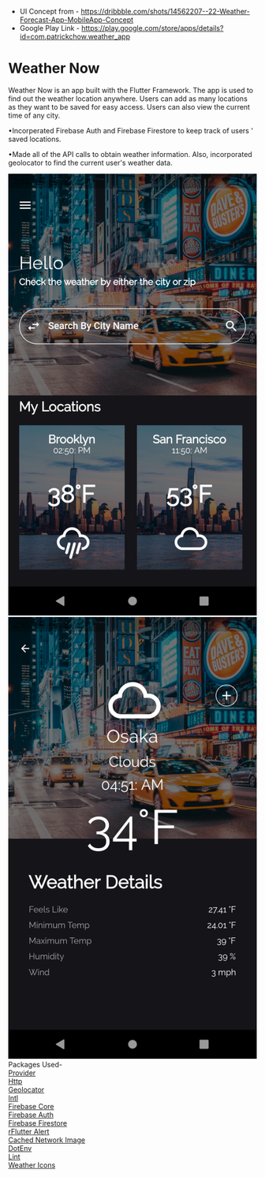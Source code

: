 * UI Concept from - https://dribbble.com/shots/14562207--22-Weather-Forecast-App-MobileApp-Concept
* Google Play Link - https://play.google.com/store/apps/details?id=com.patrickchow.weather_app

# Weather Now

Weather Now is an app built with the Flutter Framework. The app is used to find out the weather location anywhere. Users can add as many locations as they want to be saved for easy access. Users can also view the current time of any city.


•Incorperated Firebase Auth and Firebase Firestore to keep track of users ' saved locations. 

•Made all of the API calls to obtain weather information. Also, incorporated geolocator to find the current user's weather data. 

![](screenshots/home_screen.png)
![](screenshots/details_screen.png) <br />
Packages Used- <br />
[Provider](https://pub.dev/packages/provider)<br />
[Http](https://pub.dev/packages/http)<br />
[Geolocator](https://pub.dev/packages/geolocator)<br />
[Intl](https://pub.dev/packages/intl)<br />
[Firebase Core](https://pub.dev/packages/firebase_core)<br />
[Firebase Auth](https://pub.dev/packages/firebase_auth)<br />
[Firebase Firestore](https://pub.dev/packages/cloud_firestore)<br />
[rFlutter Alert](https://pub.dev/packages/rflutter_alert)<br />
[Cached Network Image](https://pub.dev/packages/cached_network_image)<br />
[DotEnv](https://pub.dev/packages/flutter_dotenv)<br />
[Lint](https://pub.dev/packages/lint)<br />
[Weather Icons](https://pub.dev/packages/weather_icons)<br />
